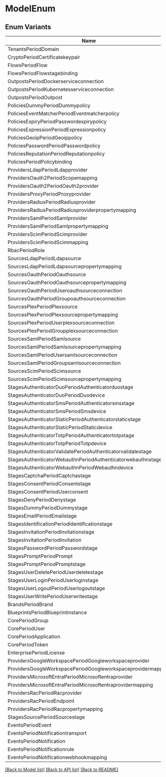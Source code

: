 # ModelEnum

## Enum Variants

| Name | Value |
|---- | -----|
| TenantsPeriodDomain | authentik_tenants.domain |
| CryptoPeriodCertificatekeypair | authentik_crypto.certificatekeypair |
| FlowsPeriodFlow | authentik_flows.flow |
| FlowsPeriodFlowstagebinding | authentik_flows.flowstagebinding |
| OutpostsPeriodDockerserviceconnection | authentik_outposts.dockerserviceconnection |
| OutpostsPeriodKubernetesserviceconnection | authentik_outposts.kubernetesserviceconnection |
| OutpostsPeriodOutpost | authentik_outposts.outpost |
| PoliciesDummyPeriodDummypolicy | authentik_policies_dummy.dummypolicy |
| PoliciesEventMatcherPeriodEventmatcherpolicy | authentik_policies_event_matcher.eventmatcherpolicy |
| PoliciesExpiryPeriodPasswordexpirypolicy | authentik_policies_expiry.passwordexpirypolicy |
| PoliciesExpressionPeriodExpressionpolicy | authentik_policies_expression.expressionpolicy |
| PoliciesGeoipPeriodGeoippolicy | authentik_policies_geoip.geoippolicy |
| PoliciesPasswordPeriodPasswordpolicy | authentik_policies_password.passwordpolicy |
| PoliciesReputationPeriodReputationpolicy | authentik_policies_reputation.reputationpolicy |
| PoliciesPeriodPolicybinding | authentik_policies.policybinding |
| ProvidersLdapPeriodLdapprovider | authentik_providers_ldap.ldapprovider |
| ProvidersOauth2PeriodScopemapping | authentik_providers_oauth2.scopemapping |
| ProvidersOauth2PeriodOauth2provider | authentik_providers_oauth2.oauth2provider |
| ProvidersProxyPeriodProxyprovider | authentik_providers_proxy.proxyprovider |
| ProvidersRadiusPeriodRadiusprovider | authentik_providers_radius.radiusprovider |
| ProvidersRadiusPeriodRadiusproviderpropertymapping | authentik_providers_radius.radiusproviderpropertymapping |
| ProvidersSamlPeriodSamlprovider | authentik_providers_saml.samlprovider |
| ProvidersSamlPeriodSamlpropertymapping | authentik_providers_saml.samlpropertymapping |
| ProvidersScimPeriodScimprovider | authentik_providers_scim.scimprovider |
| ProvidersScimPeriodScimmapping | authentik_providers_scim.scimmapping |
| RbacPeriodRole | authentik_rbac.role |
| SourcesLdapPeriodLdapsource | authentik_sources_ldap.ldapsource |
| SourcesLdapPeriodLdapsourcepropertymapping | authentik_sources_ldap.ldapsourcepropertymapping |
| SourcesOauthPeriodOauthsource | authentik_sources_oauth.oauthsource |
| SourcesOauthPeriodOauthsourcepropertymapping | authentik_sources_oauth.oauthsourcepropertymapping |
| SourcesOauthPeriodUseroauthsourceconnection | authentik_sources_oauth.useroauthsourceconnection |
| SourcesOauthPeriodGroupoauthsourceconnection | authentik_sources_oauth.groupoauthsourceconnection |
| SourcesPlexPeriodPlexsource | authentik_sources_plex.plexsource |
| SourcesPlexPeriodPlexsourcepropertymapping | authentik_sources_plex.plexsourcepropertymapping |
| SourcesPlexPeriodUserplexsourceconnection | authentik_sources_plex.userplexsourceconnection |
| SourcesPlexPeriodGroupplexsourceconnection | authentik_sources_plex.groupplexsourceconnection |
| SourcesSamlPeriodSamlsource | authentik_sources_saml.samlsource |
| SourcesSamlPeriodSamlsourcepropertymapping | authentik_sources_saml.samlsourcepropertymapping |
| SourcesSamlPeriodUsersamlsourceconnection | authentik_sources_saml.usersamlsourceconnection |
| SourcesSamlPeriodGroupsamlsourceconnection | authentik_sources_saml.groupsamlsourceconnection |
| SourcesScimPeriodScimsource | authentik_sources_scim.scimsource |
| SourcesScimPeriodScimsourcepropertymapping | authentik_sources_scim.scimsourcepropertymapping |
| StagesAuthenticatorDuoPeriodAuthenticatorduostage | authentik_stages_authenticator_duo.authenticatorduostage |
| StagesAuthenticatorDuoPeriodDuodevice | authentik_stages_authenticator_duo.duodevice |
| StagesAuthenticatorSmsPeriodAuthenticatorsmsstage | authentik_stages_authenticator_sms.authenticatorsmsstage |
| StagesAuthenticatorSmsPeriodSmsdevice | authentik_stages_authenticator_sms.smsdevice |
| StagesAuthenticatorStaticPeriodAuthenticatorstaticstage | authentik_stages_authenticator_static.authenticatorstaticstage |
| StagesAuthenticatorStaticPeriodStaticdevice | authentik_stages_authenticator_static.staticdevice |
| StagesAuthenticatorTotpPeriodAuthenticatortotpstage | authentik_stages_authenticator_totp.authenticatortotpstage |
| StagesAuthenticatorTotpPeriodTotpdevice | authentik_stages_authenticator_totp.totpdevice |
| StagesAuthenticatorValidatePeriodAuthenticatorvalidatestage | authentik_stages_authenticator_validate.authenticatorvalidatestage |
| StagesAuthenticatorWebauthnPeriodAuthenticatorwebauthnstage | authentik_stages_authenticator_webauthn.authenticatorwebauthnstage |
| StagesAuthenticatorWebauthnPeriodWebauthndevice | authentik_stages_authenticator_webauthn.webauthndevice |
| StagesCaptchaPeriodCaptchastage | authentik_stages_captcha.captchastage |
| StagesConsentPeriodConsentstage | authentik_stages_consent.consentstage |
| StagesConsentPeriodUserconsent | authentik_stages_consent.userconsent |
| StagesDenyPeriodDenystage | authentik_stages_deny.denystage |
| StagesDummyPeriodDummystage | authentik_stages_dummy.dummystage |
| StagesEmailPeriodEmailstage | authentik_stages_email.emailstage |
| StagesIdentificationPeriodIdentificationstage | authentik_stages_identification.identificationstage |
| StagesInvitationPeriodInvitationstage | authentik_stages_invitation.invitationstage |
| StagesInvitationPeriodInvitation | authentik_stages_invitation.invitation |
| StagesPasswordPeriodPasswordstage | authentik_stages_password.passwordstage |
| StagesPromptPeriodPrompt | authentik_stages_prompt.prompt |
| StagesPromptPeriodPromptstage | authentik_stages_prompt.promptstage |
| StagesUserDeletePeriodUserdeletestage | authentik_stages_user_delete.userdeletestage |
| StagesUserLoginPeriodUserloginstage | authentik_stages_user_login.userloginstage |
| StagesUserLogoutPeriodUserlogoutstage | authentik_stages_user_logout.userlogoutstage |
| StagesUserWritePeriodUserwritestage | authentik_stages_user_write.userwritestage |
| BrandsPeriodBrand | authentik_brands.brand |
| BlueprintsPeriodBlueprintinstance | authentik_blueprints.blueprintinstance |
| CorePeriodGroup | authentik_core.group |
| CorePeriodUser | authentik_core.user |
| CorePeriodApplication | authentik_core.application |
| CorePeriodToken | authentik_core.token |
| EnterprisePeriodLicense | authentik_enterprise.license |
| ProvidersGoogleWorkspacePeriodGoogleworkspaceprovider | authentik_providers_google_workspace.googleworkspaceprovider |
| ProvidersGoogleWorkspacePeriodGoogleworkspaceprovidermapping | authentik_providers_google_workspace.googleworkspaceprovidermapping |
| ProvidersMicrosoftEntraPeriodMicrosoftentraprovider | authentik_providers_microsoft_entra.microsoftentraprovider |
| ProvidersMicrosoftEntraPeriodMicrosoftentraprovidermapping | authentik_providers_microsoft_entra.microsoftentraprovidermapping |
| ProvidersRacPeriodRacprovider | authentik_providers_rac.racprovider |
| ProvidersRacPeriodEndpoint | authentik_providers_rac.endpoint |
| ProvidersRacPeriodRacpropertymapping | authentik_providers_rac.racpropertymapping |
| StagesSourcePeriodSourcestage | authentik_stages_source.sourcestage |
| EventsPeriodEvent | authentik_events.event |
| EventsPeriodNotificationtransport | authentik_events.notificationtransport |
| EventsPeriodNotification | authentik_events.notification |
| EventsPeriodNotificationrule | authentik_events.notificationrule |
| EventsPeriodNotificationwebhookmapping | authentik_events.notificationwebhookmapping |


[[Back to Model list]](../README.md#documentation-for-models) [[Back to API list]](../README.md#documentation-for-api-endpoints) [[Back to README]](../README.md)


